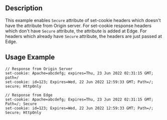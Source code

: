 ## Description
This example enables `Secure` attribute of set-cookie headers which doesn't have the attribute from Origin server. For set-cookie response headers which don't have `Secure` attribute, the attribute is added at Edge. For headers which already have `Secure` attribute, the headers are just passed at Edge.

## Usage Example
    // Response from Origin Server
    set-cookie: Apache=abcdefg; expires=Thu, 23 Jun 2022 02:31:15 GMT; path=/
    set-cookie: id=123; Expires=Wed, 22 Jun 2022 12:59:33 GMT; Path=/; secure; HttpOnly
    
    // Response from Edge
    set-cookie: Apache=abcdefg; Expires=Thu, 23 Jun 2022 02:31:15 GMT; Path=/; Secure
    set-cookie: id=123; Expires=Wed, 22 Jun 2022 12:59:33 GMT; Path=/; Secure; HttpOnly
